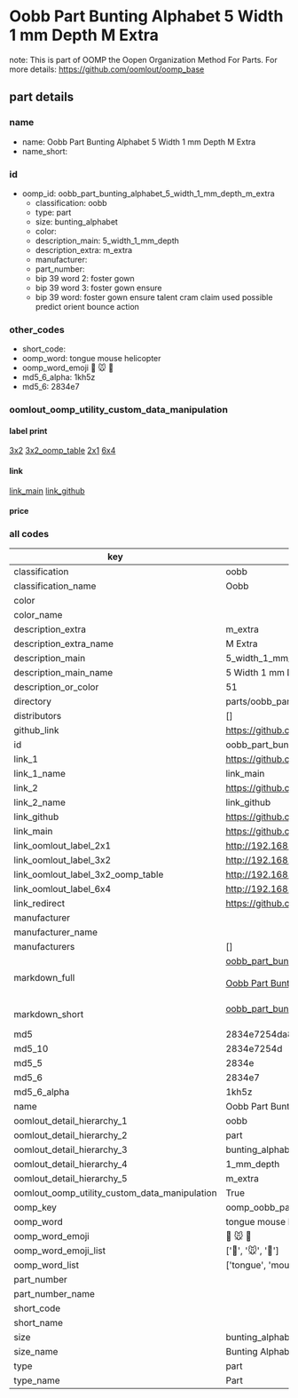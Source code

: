 # Oobb Part Bunting Alphabet 5 Width 1 mm Depth M Extra  

note: This is part of OOMP the Oopen Organization Method For Parts. For more details: https://github.com/oomlout/oomp_base

##  part details
  







### name
* name: Oobb Part Bunting Alphabet 5 Width 1 mm Depth M Extra
* name_short: 
### id
* oomp_id: oobb_part_bunting_alphabet_5_width_1_mm_depth_m_extra
  * classification: oobb
  * type: part
  * size: bunting_alphabet
  * color: 
  * description_main: 5_width_1_mm_depth
  * description_extra: m_extra
  * manufacturer: 
  * part_number: 
  * bip 39 word 2: foster gown
  * bip 39 word 3: foster gown ensure
  * bip 39 word: foster gown ensure talent cram claim used possible predict orient bounce action

### other_codes
* short_code: 
* oomp_word: tongue mouse helicopter
* oomp_word_emoji :tongue: :mouse: :helicopter:
* md5_6_alpha: 1kh5z
* md5_6: 2834e7






### oomlout_oomp_utility_custom_data_manipulation
#### label print
[3x2](http://192.168.1.245:1112/?label=oomp%201kh5z)
[3x2_oomp_table](http://192.168.1.108:1112/?label=oomp%201kh5z)
[2x1](http://192.168.1.242:1112/?label=oomp%201kh5z)
[6x4](http://192.168.1.55:1112/?label=oomp%201kh5z)    

#### link

[link_main](https://github.com/oomlout/oomlout_oomp_version_1_messy/tree/main/parts/oobb_part_bunting_alphabet_5_width_1_mm_depth_m_extra) [link_github](https://github.com/oomlout/oomlout_oomp_version_1_messy/tree/main/parts/oobb_part_bunting_alphabet_5_width_1_mm_depth_m_extra)                             

#### price







### all codes 
| key | value |  
| --- | --- |  
| classification | oobb |  
| classification_name | Oobb |  
| color |  |  
| color_name |  |  
| description_extra | m_extra |  
| description_extra_name | M Extra |  
| description_main | 5_width_1_mm_depth |  
| description_main_name | 5 Width 1 mm Depth |  
| description_or_color | 51 |  
| directory | parts/oobb_part_bunting_alphabet_5_width_1_mm_depth_m_extra |  
| distributors | [] |  
| github_link | https://github.com/oomlout/oomlout_oomp_part_src/tree/main/parts/oobb_part_bunting_alphabet_5_width_1_mm_depth_m_extra |  
| id | oobb_part_bunting_alphabet_5_width_1_mm_depth_m_extra |  
| link_1 | https://github.com/oomlout/oomlout_oomp_version_1_messy/tree/main/parts/oobb_part_bunting_alphabet_5_width_1_mm_depth_m_extra |  
| link_1_name | link_main |  
| link_2 | https://github.com/oomlout/oomlout_oomp_version_1_messy/tree/main/parts/oobb_part_bunting_alphabet_5_width_1_mm_depth_m_extra |  
| link_2_name | link_github |  
| link_github | https://github.com/oomlout/oomlout_oomp_version_1_messy/tree/main/parts/oobb_part_bunting_alphabet_5_width_1_mm_depth_m_extra |  
| link_main | https://github.com/oomlout/oomlout_oomp_version_1_messy/tree/main/parts/oobb_part_bunting_alphabet_5_width_1_mm_depth_m_extra |  
| link_oomlout_label_2x1 | http://192.168.1.242:1112/?label=oomp%201kh5z |  
| link_oomlout_label_3x2 | http://192.168.1.245:1112/?label=oomp%201kh5z |  
| link_oomlout_label_3x2_oomp_table | http://192.168.1.108:1112/?label=oomp%201kh5z |  
| link_oomlout_label_6x4 | http://192.168.1.55:1112/?label=oomp%201kh5z |  
| link_redirect | https://github.com/oomlout/oomlout_oomp_version_1_messy/tree/main/parts/oobb_part_bunting_alphabet_5_width_1_mm_depth_m_extra |  
| manufacturer |  |  
| manufacturer_name |  |  
| manufacturers | [] |  
| markdown_full | [oobb_part_bunting_alphabet_5_width_1_mm_depth_m_extra](none)<br>[](none)<br>[Oobb Part Bunting Alphabet 5 Width 1 Mm Depth M Extra](none)<br><br> |  
| markdown_short | [oobb_part_bunting_alphabet_5_width_1_mm_depth_m_extra](none)<br><br> |  
| md5 | 2834e7254da89df8a6991dd696994ae0 |  
| md5_10 | 2834e7254d |  
| md5_5 | 2834e |  
| md5_6 | 2834e7 |  
| md5_6_alpha | 1kh5z |  
| name | Oobb Part Bunting Alphabet 5 Width 1 mm Depth M Extra |  
| oomlout_detail_hierarchy_1 | oobb |  
| oomlout_detail_hierarchy_2 | part |  
| oomlout_detail_hierarchy_3 | bunting_alphabet |  
| oomlout_detail_hierarchy_4 | 1_mm_depth |  
| oomlout_detail_hierarchy_5 | m_extra |  
| oomlout_oomp_utility_custom_data_manipulation | True |  
| oomp_key | oomp_oobb_part_bunting_alphabet_5_width_1_mm_depth_m_extra |  
| oomp_word | tongue mouse helicopter |  
| oomp_word_emoji | :tongue: :mouse: :helicopter: |  
| oomp_word_emoji_list | [':tongue:', ':mouse:', ':helicopter:'] |  
| oomp_word_list | ['tongue', 'mouse', 'helicopter'] |  
| part_number |  |  
| part_number_name |  |  
| short_code |  |  
| short_name |  |  
| size | bunting_alphabet |  
| size_name | Bunting Alphabet |  
| type | part |  
| type_name | Part |  
